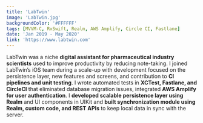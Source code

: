 ```yaml
---
title: 'LabTwin'
image: 'LabTwin.jpg'
backgroundColor: '#FFFFFF'
tags: [MVVM-C, RxSwift, Realm, AWS Amplify, Circle CI, Fastlane]
date: 'Jan 2019 - May 2020'
link: 'https://www.labtwin.com'
---
```


LabTwin was a niche **digital assistant for pharmaceutical industry scientists** used to improve productivity by reducing note-taking. I joined LabTwin’s iOS team during a scale-up with development focused on the persistence layer, new features and screens, and contribution to **CI pipelines and unit testing**. I wrote automated tests in **XCTest, Fastlane, and CircleCI** that eliminated database migration issues, integrated **AWS Amplify for user authentication**. I **developed scalable persistence layer using Realm** and UI components in UIKit and **built synchronization module using Realm, custom code, and REST APIs** to keep local data in sync with the server.
